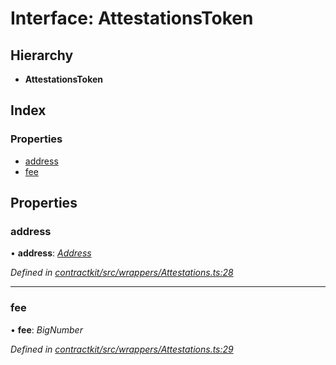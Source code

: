 # Interface: AttestationsToken

## Hierarchy

* **AttestationsToken**

## Index

### Properties

* [address](_contractkit_src_wrappers_attestations_.attestationstoken.md#address)
* [fee](_contractkit_src_wrappers_attestations_.attestationstoken.md#fee)

## Properties

###  address

• **address**: *[Address](../modules/_contractkit_src_base_.md#address)*

*Defined in [contractkit/src/wrappers/Attestations.ts:28](https://github.com/celo-org/celo-monorepo/blob/master/packages/contractkit/src/wrappers/Attestations.ts#L28)*

___

###  fee

• **fee**: *BigNumber*

*Defined in [contractkit/src/wrappers/Attestations.ts:29](https://github.com/celo-org/celo-monorepo/blob/master/packages/contractkit/src/wrappers/Attestations.ts#L29)*
